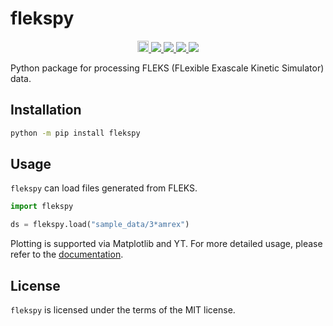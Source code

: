 # flekspy

<p align="center">
  <a href="https://badge.fury.io/py/flekspy">
    <img src="https://badge.fury.io/py/flekspy.svg" alt="PyPI version" height="18">
  </a>
  <a href="https://github.com/henry2004y/flekspy/actions">
    <img src="https://github.com/henry2004y/flekspy/actions/workflows/CI.yml/badge.svg">
  </a>
  <a href="https://henry2004y.github.io/flekspy/">
    <img src="https://img.shields.io/badge/docs-dev-blue">
  </a>
  <a href="LICENSE">
    <img src="https://img.shields.io/badge/license-MIT-blue">
  </a>
  <a href="https://app.codecov.io/gh/henry2004y/flekspy/">
    <img src="https://img.shields.io/codecov/c/github/henry2004y/flekspy">
  </a>
</p>

Python package for processing FLEKS (FLexible Exascale Kinetic Simulator) data.

## Installation

```bash
python -m pip install flekspy
```

## Usage

`flekspy` can load files generated from FLEKS.

```python
import flekspy

ds = flekspy.load("sample_data/3*amrex")
```

Plotting is supported via Matplotlib and YT. For more detailed usage, please refer to the [documentation](https://henry2004y.github.io/flekspy/).

## License

`flekspy` is licensed under the terms of the MIT license.
